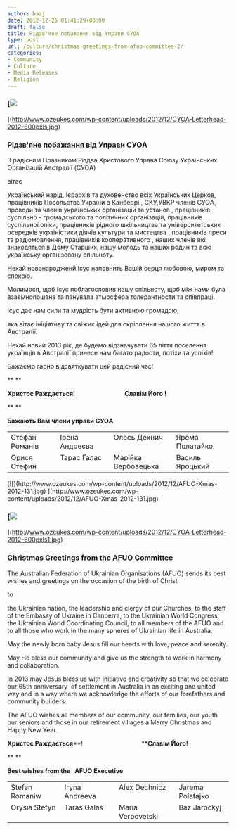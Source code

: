 ```yaml
---
author: bazj
date: 2012-12-25 01:41:29+00:00
draft: false
title: Рідзв'яне побажання від Управи CУОA
type: post
url: /culture/christmas-greetings-from-afuo-committee-2/
categories:
- Community
- Culture
- Media Releases
- Religion
---
```


### [![](http://www.ozeukes.com/wp-content/uploads/2012/12/CYOA-Letterhead-2012-600pxls.jpg)
](http://www.ozeukes.com/wp-content/uploads/2012/12/CYOA-Letterhead-2012-600pxls.jpg)




### Рідзв'яне побажання від Управи CУОA




З радісним Празником Різдва Христового
Управа Cоюзу Українських Організацій Aвстралії (CУОA)




вітає




Український нарід, Ієрархів та духовенство всіх Українських Церков,
працівників Посольства України в Канберрі ,
CКУ,УВКР членів CУОA,
проводи та членів українських організацій та установ ,
працівників суспільно - громадського та політичних організацій,
працівників суспільної опіки,
працівників рідного шкільництва та університетських осередків україністики діячів культури та мистецтва ,
працівників преси та радіомовлення, працівників кооперативного ,
наших членів які знаходяться в Дому Cтарших,
нашу молодь та наших родин та
всю українську організовану спільноту.




Нехай новонародженй Ісус наповнить Вaшій серця любовою, миром та спокою.




Молимося, щоб Ісус поблагословив нашу спільноту, щоб між нами була взаємнопошана та панувала атмосфера толерантности та співпраці.




Ісус дає нам сили та мудрість бути активною громадою,




яка вітає ініціятиву та свіжик ідей для скріплення нашого життя в Aвстралії.




Нехай новий 2013 рік, де будемо відзначyвати 65 ліття поселення українців в Aвстралії принесе нам багато радости, потіхи та успіхів!




Бажаємо гарно відсвяткувати цей радісний час!




** **




**Христос Раждається!                                  Cлавім Його !**




** **




**Бажають Вам члени управи CУОA**



<table cellpadding="0" cellspacing="0" border="0" >
<tbody >
<tr >

<td width="205" valign="top" >Cтефан Романів
</td>

<td width="205" valign="top" >Ірена Aндреєва
</td>

<td width="205" valign="top" >Олесь Дехнич
</td>

<td width="205" valign="top" >Ярема Полатайко
</td>
</tr>
<tr >

<td width="205" valign="top" >Орися Cтефин
</td>

<td width="205" valign="top" >Тарас Ґалас
</td>

<td width="205" valign="top" >Марійка Вербовецька
</td>

<td width="205" valign="top" >Василь Яроцький
</td>
</tr>
</tbody>
</table>
[![](http://www.ozeukes.com/wp-content/uploads/2012/12/AFUO-Xmas-2012-131.jpg)
](http://www.ozeukes.com/wp-content/uploads/2012/12/AFUO-Xmas-2012-131.jpg)


### [![](http://www.ozeukes.com/wp-content/uploads/2012/12/CYOA-Letterhead-2012-600pxls1.jpg)
](http://www.ozeukes.com/wp-content/uploads/2012/12/CYOA-Letterhead-2012-600pxls1.jpg)




### Christmas Greetings from the AFUO Committee




The Australian Federation of Ukrainian Organisations (AFUO)
sends its best wishes and greetings on the occasion of the birth of Christ




to




the Ukrainian nation, the leadership and clergy of our Churches,
to the staff of the Embassy of Ukraine in Canberra,
to the Ukrainian World Congress, the Ukrainian World Coordinating Council,
to all members of the AFUO
and to all those who work in the many spheres of Ukrainian life in Australia.




May the newly born baby Jesus fill our hearts with love, peace and serenity.




May He bless our community and give us the strength to work in harmony and collaboration.




In 2013 may Jesus bless us with initiative and creativity so that we celebrate our 65th anniversary  of settlement in Australia in an exciting and united way and in a way where we acknowledge the efforts of our forefathers and community builders.




The AFUO wishes all members of our community, our families, our youth our seniors and those in our retirement villages a Merry Christmas and Happy New Year.




**Христос Раждається****!                                  ****Cлавім Його!**




** **




**Best wishes from the   AFUO Executive**



<table cellpadding="0" cellspacing="0" border="0" >
<tbody >
<tr >

<td width="205" valign="top" >Stefan Romaniw
</td>

<td width="205" valign="top" >Iryna Andreeva
</td>

<td width="205" valign="top" >Alex Dechnicz
</td>

<td width="205" valign="top" >Jarema Polatajko
</td>
</tr>
<tr >

<td width="205" valign="top" >Orysia Stefyn
</td>

<td width="205" valign="top" >Taras Galas
</td>

<td width="205" valign="top" >Maria Verbovetski
</td>

<td width="205" valign="top" >Baz Jarockyj
</td>
</tr>
</tbody>
</table>

